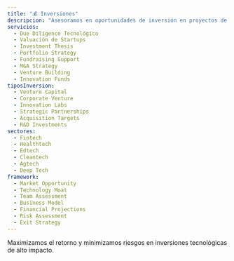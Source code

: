 ```yaml
---
title: "💰 Inversiones"
descripcion: "Asesoramos en oportunidades de inversión en proyectos de innovación y tecnología."
servicios:
  - Due Diligence Tecnológico
  - Valuación de Startups
  - Investment Thesis
  - Portfolio Strategy
  - Fundraising Support
  - M&A Strategy
  - Venture Building
  - Innovation Funds
tiposInversion:
  - Venture Capital
  - Corporate Venture
  - Innovation Labs
  - Strategic Partnerships
  - Acquisition Targets
  - R&D Investments
sectores:
  - Fintech
  - Healthtech
  - Edtech
  - Cleantech
  - Agtech
  - Deep Tech
framework:
  - Market Opportunity
  - Technology Moat
  - Team Assessment
  - Business Model
  - Financial Projections
  - Risk Assessment
  - Exit Strategy
---
```

Maximizamos el retorno y minimizamos riesgos en inversiones tecnológicas de alto impacto.
